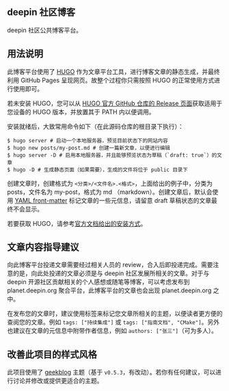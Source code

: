 ## deepin 社区博客

deepin 社区公共博客平台。

## 用法说明

此博客平台使用了 [HUGO](https://gohugo.io/) 作为文章平台工具，进行博客文章的静态生成，并最终利用 GitHub Pages 呈现网页。故整个过程你只需按照 HUGO 的正常使用方式进行使用即可。

若未安装 HUGO，您可以从 [HUGO 官方 GitHub 仓库的 Release 页面](https://github.com/gohugoio/hugo/releases)获取适用于您设备的 HUGO 版本，并放置其于 PATH 内以便调用。

安装就绪后，大致常用命令如下（在此源码仓库的根目录下执行）：

```
$ hugo server # 启动一个本地服务器，预览目前状态下的网站内容
$ hugo new posts/my-post.md # 创建一篇新文章，以便进行编辑
$ hugo server -D # 启用本地服务器，并且能够预览状态为草稿（`draft: true`）的文章
$ hugo -D # 生成静态页面（如果需要），生成的文件将位于 public 目录下
```

创建文章时，创建格式为 `<分类>/<文件名>.<格式>`，上面给出的例子中，分类为 posts，文件名为 my-post，格式为 md （markdown）。创建文章后，默认会使用 [YAML front-matter](https://gohugo.io/content-management/front-matter/) 标记文章的一些元信息，请留意 draft 草稿状态的文章最终不会显示。

若要获取 HUGO，请参考[官方文档给出的安装方式](https://gohugo.io/getting-started/installing)。

## 文章内容指导建议

向此博客平台投递文章需要经过相关人员的 review，合入后即投递完成。需要注意的是，向此处投递的文章必须是与 deepin 社区发展所相关的文章。对于与 deepin 开源社区贡献相关的个人感想或随笔等博客，可以考虑发布到 planet.deepin.org 聚合平台，此博客平台的文章也会出现 planet.deepin.org 之中。

在发布您的文章时，建议使用标签来标记您文章所相关的主题，以便读者更方便的查阅您的文章。例如 `tags: ["持续集成"]` 或 `tags: ["指南文档", "CMake"]`。另外也建议在文章的元信息中附带作者信息，例如 `authors: ["张三"]`（可为多人）。

## 改善此项目的样式风格

此项目使用了 [geekblog](https://themes.gohugo.io/hugo-geekblog/) 主题（基于 `v0.5.3`，有改动）。若你有任何建议，可以进行讨论并修改或提供更适合的主题。
